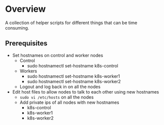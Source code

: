 # Overview

A collection of helper scripts for different things that can be time consuming.

## Prerequisites
- Set hostnames on control and worker nodes
   - Control
      - sudo hostnamectl set-hostname k8s-control
   - Workers
     - sudo hostnamectl set-hostname k8s-worker1
     - sudo hostnamectl set-hostname k8s-worker2
   - Logout and log back in on all the nodes
-  Edit host files to allow nodes to talk to each other using new hostnames
   - `sudo vi /etc/hosts` on all the nodes
   - Add private ips of all nodes with new hostnames
     - <k8s-control-private-ip> k8s-control
     - <k8s-worker1-private-ip> k8s-worker1
     - <k8s-worker1-private-ip> k8s-worker2
